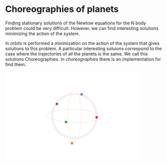 # Choreographies of planets

Finding stationary solutions of the Newtow equations for the N body problem could be very difficult. However, we can find interesting solutions minimizing the action of the system. 

In _orbits_ is performed a minimization on the action of the system that gives solutions to this problem. A particular  interesting soluions correspond to the case where the trajectories of all the planets is the same. We call this solutions Choreographies. In _choreographies_ there is an implementation for find them.

![Example of a peridic solution](https://github.com/facusapienza21/planetarium-choreographies/blob/master/Example.gif)

